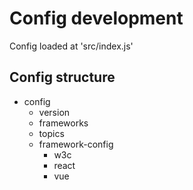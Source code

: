 # Config development
Config loaded at 'src/index.js'

## Config structure
- config
  - version
  - frameworks
  - topics
  - framework-config
    - w3c
    - react
    - vue